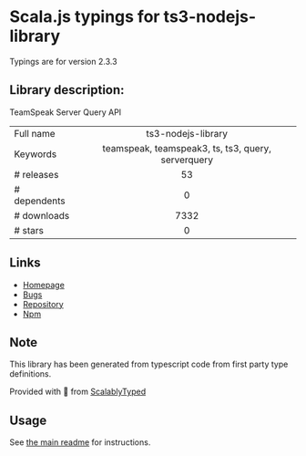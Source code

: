 
# Scala.js typings for ts3-nodejs-library

Typings are for version 2.3.3

## Library description:
TeamSpeak Server Query API

|                    |                 |
| ------------------ | :-------------: |
| Full name          | ts3-nodejs-library |
| Keywords           | teamspeak, teamspeak3, ts, ts3, query, serverquery |
| # releases         | 53 |
| # dependents       | 0 |
| # downloads        | 7332 |
| # stars            | 0 |

## Links
- [Homepage](https://github.com/Multivit4min/TS3-NodeJS-Library)
- [Bugs](https://github.com/Multivit4min/TS3-NodeJS-Library/issues)
- [Repository](https://github.com/Multivit4min/TS3-NodeJS-Library)
- [Npm](https://www.npmjs.com/package/ts3-nodejs-library)
    


## Note
This library has been generated from typescript code from first party type definitions.

Provided with :purple_heart: from [ScalablyTyped](https://github.com/oyvindberg/ScalablyTyped)

## Usage
See [the main readme](../../readme.md) for instructions.


